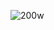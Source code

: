 ![200w](https://user-images.githubusercontent.com/76816948/171696328-6c3a33eb-5379-425a-a97f-b8ee93847737.gif)
